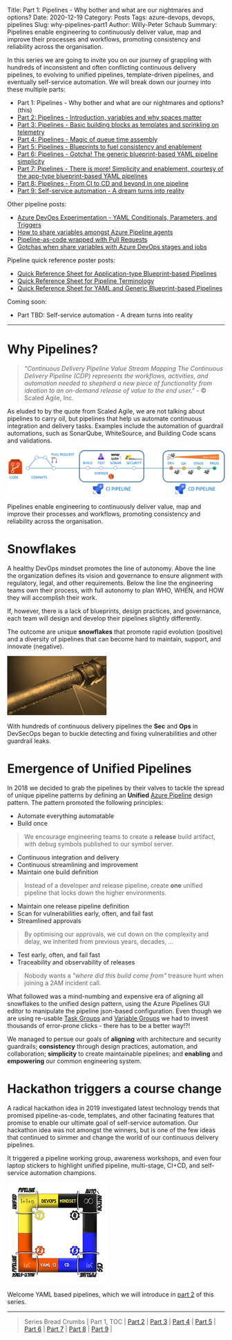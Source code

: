 Title: Part 1: Pipelines - Why bother and what are our nightmares and options?
Date: 2020-12-19
Category: Posts
Tags: azure-devops, devops, pipelines 
Slug: why-pipelines-part1
Author: Willy-Peter Schaub
Summary: Pipelines enable engineering to continuously deliver value, map and improve their processes and workflows, promoting consistency and reliability across the organisation.

In this series we are going to invite you on our journey of grappling with hundreds of inconsistent and often conflicting continuous delivery pipelines, to evolving to unified pipelines, template-driven pipelines, and eventually self-service automation. We will break down our journey into these multiple parts:

- Part 1: Pipelines - Why bother and what are our nightmares and options? (this)
- [Part 2: Pipelines - Introduction, variables and why spaces matter](/yaml-pipelines-part2.html)
- [Part 3: Pipelines - Basic building blocks as templates and sprinkling on telemetry](/yaml-pipelines-part3.html)
- [Part 4: Pipelines - Magic of queue time assembly](/yaml-pipelines-part4.html)
- [Part 5: Pipelines - Blueprints to fuel consistency and enablement](/yaml-pipelines-part5.html)
- [Part 6: Pipelines - Gotcha! The generic blueprint-based YAML pipeline simplicity](/yaml-pipelines-part6.html)
- [Part 7: Pipelines - There is more! Simplicity and enablement, courtesy of the app-type blueprint-based YAML pipelines](/yaml-pipelines-part7.html)
- [Part 8: Pipelines - From CI to CD and beyond in one pipeline](/yaml-pipelines-part8.html)
- [Part 9: Self-service automation - A dream turns into reality](/yaml-pipelines-part9.html)

Other pipeline posts:

- [Azure DevOps Experimentation - YAML Conditionals, Parameters, and Triggers](/experiment-yaml-1.html)
- [How to share variables amongst Azure Pipeline agents](/sharing-variables-amongst-agents.html)
- [Pipeline-as-code wrapped with Pull Requests](/ipelines-as-code-pr.html)
- [Gotchas when share variables with Azure DevOps stages and jobs](/sharing-variables-with-stages-and-jobs.html)

Pipeline quick reference poster posts:

- [Quick Reference Sheet for Application-type Blueprint-based Pipelines](/moving-hundreds-of-pipeline-snowflakes-qr-2.html)
- [Quick Reference Sheet for Pipeline Terminology](/moving-hundreds-of-pipeline-snowflakes-qr-3.html)
- [Quick Reference Sheet for YAML and Generic Blueprint-based Pipelines](/moving-hundreds-of-pipeline-snowflakes-qr-1.html)

Coming soon:

- Part TBD: Self-service automation - A dream turns into reality

---

# Why Pipelines?

> *"Continuous Delivery Pipeline Value Stream Mapping The Continuous Delivery Pipeline (CDP) represents the workflows, activities, and automation needed to shepherd a new piece of functionality from ideation to an on-demand release of value to the end user."* - © Scaled Agile, Inc.

As eluded to by the quote from Scaled Agile, we are not talking about pipelines to carry oil, but pipelines that help us automate continuous integration and delivery tasks. Examples include the automation of guardrail automations, such as SonarQube, WhiteSource, and Building Code scans and validations.

![CICD Pipeline](/images/moving-hundreds-of-pipeline-snowflakes-part1-1.png)

Pipelines enable engineering to continuously deliver value, map and improve their processes and workflows, promoting consistency and reliability across the organisation.

# Snowflakes

A healthy DevOps mindset promotes the line of autonomy. Above the line the organization defines its vision and governance to ensure alignment with regulatory, legal, and other requirements. Below the line the engineering teams own their process, with full autonomy to plan WHO, WHEN, and HOW they will accomplish their work.

If, however, there is a lack of blueprints, design practices, and governance, each team will design and develop their pipelines slightly differently. 

The outcome are unique **snowflakes** that promote rapid evolution (positive) and a diversity of pipelines that can become hard to maintain, support, and innovate (negative).

![CICD Pipeline](/images/moving-hundreds-of-pipeline-snowflakes-part1-2.jpg)

With hundreds of continuous delivery pipelines the **Sec** and **Ops** in DevSecOps began to buckle detecting and fixing vulnerabilities and other guardrail leaks.

# Emergence of Unified Pipelines

In 2018 we decided to grab the pipelines by their valves to tackle the spread of unique pipeline patterns by defining an **Unified** [Azure Pipeline](https://docs.microsoft.com/en-us/azure/devops/pipelines/get-started/what-is-azure-pipelines?view=azure-devops#:~:text=%20Does%20Azure%20Pipelines%20work%20with%20my%20language,code%20to%20multiple%20targets.%20Targets%20include...%20More%20) design pattern. The pattern promoted the following principles:

- Automate everything automatable
- Build once

> We encourage engineering teams to create a **release** build artifact, with debug symbols published to our symbol server.

- Continuous integration and delivery
- Continuous streamlining and improvement
- Maintain one build definition

> Instead of a developer and release pipeline, create **one** unified pipeline that locks down the higher environments.

- Maintain one release pipeline definition
- Scan for vulnerabilities early, often, and fail fast
- Streamlined approvals

> By optimising our approvals, we cut down on the complexity and delay, we inherited from previous years, decades, ... 

- Test early, often, and fail fast
- Traceability and observability of releases

> Nobody wants a *"where did this build come from"* treasure hunt when joining a 2AM incident call.

What followed was a mind-numbing and expensive era of aligning all snowflakes to the unified design pattern, using the Azure Pipelines GUI editor to manipulate the pipeline json-based configuration. Even though we are using re-usable [Task Groups](https://docs.microsoft.com/en-us/azure/devops/pipelines/library/task-groups?view=azure-devops#:~:text=In%20Azure%20Pipelines%2C%20you%20can%20version%20your%20own,is%20appended%20to%20the%20task%20group%20version%20number.) and [Variable Groups](https://docs.microsoft.com/en-us/azure/devops/pipelines/library/variable-groups?view=azure-devops&tabs=yaml) we had to invest thousands of error-prone clicks - there has to be a better way!?!

We managed to persue our goals of **aligning** with architecture and security guardrails; **consistency** through design practices, automation, and collaboration; **simplicity** to create maintainable pipelines; and **enabling** and **empowering** our common engineering system.

# Hackathon triggers a course change

A radical hackathon idea in 2019 investigated latest technology trends that promised pipeline-as-code, templates, and other facinating features that promise to enable our ultimate goal of self-service automation. Our hackathon idea was not amongst the winners, but is one of the few ideas that continued to simmer and change the world of our continuous delivery pipelines.

It triggered a pipeline working group, awareness workshops, and even four laptop stickers to highlight unified pipeline, multi-stage, CI+CD, and self-service automation champions.

![CICD Pipeline](/images/moving-hundreds-of-pipeline-snowflakes-part1-3.png)

Welcome YAML based pipelines, which we will introduce in [part 2](yaml-pipelines-part2.html) of this series.

---

> Series Bread Crumbs | Part 1, TOC | [Part 2](/yaml-pipelines-part2.html) | [Part 3](/yaml-pipelines-part3.html) | [Part 4](/yaml-pipelines-part4.html) | [Part 5](/yaml-pipelines-part5.html) | [Part 6](/yaml-pipelines-part6.html) | [Part 7](/yaml-pipelines-part7.html) | [Part 8](/yaml-pipelines-part8.html) | [Part 9](/yaml-pipelines-part9.html) |

